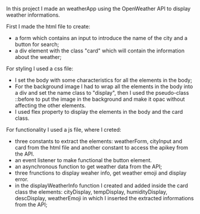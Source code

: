In this project I made an weatherApp using the OpenWeather API to display weather informations.

First I made the html file to create:

- a form which contains an input to introduce the name of the city and a button for search;
- a div element with the class "card" which will contain the information about the weather;

For styling I used a css file:

- I set the body with some characteristics for all the elements in the body;
- For the background image I had to wrap all the elements in the body into a div and set the name class to "display", then I used the pseudo-class ::before to put the image in the background and make it opac without affecting the other elements.
- I used flex property to display the elements in the body and the card class.

For functionality I used a js file, where I creted:

- three constants to extract the elements: weatherForm, cityInput and card from the html file and another constant to access the apikey from the API.
- an event listener to make functional the button element.
- an asynchronous function to get weather data from the API;
- three frunctions to display weaher info, get weather emoji and display error.
- in the displayWeatherInfo function I created and added inside the card class the elements:
  cityDisplay, tempDisplay, humidityDisplay, descDisplay, weatherEmoji in which I inserted the extracted informations from the API;
